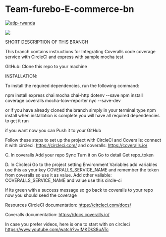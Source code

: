 # Team-furebo-E-commerce-bn

[![atlp-rwanda](https://circleci.com/gh/atlp-rwanda/Team-furebo-E-commerce-bn.svg?style=svg)](https://app.circleci.com/pipelines/github/atlp-rwanda)

[![](https://img.shields.io/badge/Checked_by-Hound-a873d1.svg)](https://houndci.com)

SHORT DESCRIPTION OF THIS BRANCH

This branch contains instructions for Integrating Coveralls code coverage service with CircleCI and express with sample mocha test


GitHub: 
Clone this repo to your machine

INSTALLATION:

To install the required dependencies, run the following command:

npm install express chai mocha chai-http dotenv --save npm install coverage coveralls mocha-lcov-reporter nyc --save-dev

or if you have already cloned the branch simply in your terminal type npm install when installation is complete you will have all required dependencies to get it run

if you want now you can Push it to your GitHub

Follow these steps to set up the project with CircleCI and Coveralls: connect it with circleci: https://circleci.com/ and coveralls: https://coveralls.io/

C. In coveralls Add your repo Sync Turn it on Go to detail Get repo_token

D. In Circleci Go to the project setting Environment Variables add variables use this as your key COVERALLS_SERVICE_NAME and remember the token from coveralls so use it as value. Add other valiable: COVERALLS_SERVICE_NAME and value use this circle-ci

If its green with a success message so go back to coveralls to your repo now you should seed the coverage

Resources CircleCI documentation: https://circleci.com/docs/

Coveralls documentation: https://docs.coveralls.io/

In case you prefer videos, here is one to start with on circleci https://www.youtube.com/watch?v=lMKDkS8uATc